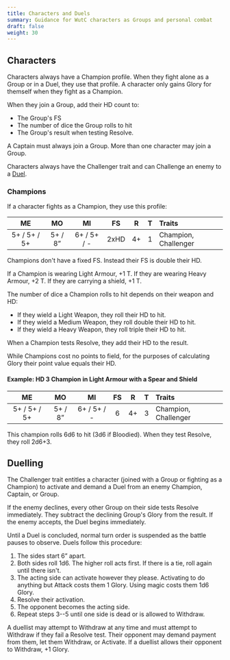 ```yaml
---
title: Characters and Duels
summary: Guidance for WutC characters as Groups and personal combat
draft: false
weight: 30
---
```


## Characters

Characters always have a Champion profile. When they fight alone as a Group or in a Duel, they use
that profile. A character only gains Glory for themself when they fight as a Champion.

When they join a Group, add their HD count to:

- The Group's FS
- The number of dice the Group rolls to hit
- The Group's result when testing Resolve.

A Captain must always join a Group. More than one character may join a Group.

Characters always have the Challenger trait and can Challenge an enemy to a [Duel](#duelling).

### Champions

If a character fights as a Champion, they use this profile:

|      ME      |   MO    |     MI      |  FS   |   R   |   T   |        Traits        |
| :----------: | :-----: | :---------: | :---: | :---: | :---: | :------------------- |
| 5+ / 5+ / 5+ | 5+ / 8” | 6+ / 5+ / - | 2xHD  |  4+   |   1   | Champion, Challenger |

Champions don't have a fixed FS. Instead their FS is double their HD.

If a Champion is wearing Light Armour, +1 T. If they are wearing Heavy Armour, +2 T. If they are
carrying a shield, +1 T.

The number of dice a Champion rolls to hit depends on their weapon and HD:

- If they wield a Light Weapon, they roll their HD to hit.
- If they wield a Medium Weapon, they roll double their HD to hit.
- If they wield a Heavy Weapon, they roll triple their HD to hit.

When a Champion tests Resolve, they add their HD to the result.

While Champions cost no points to field, for the purposes of calculating Glory their point value
equals their HD.

#### Example: HD 3 Champion in Light Armour with a Spear and Shield

|      ME      |   MO    |     MI      |  FS   |   R   |   T   |        Traits        |
| :----------: | :-----: | :---------: | :---: | :---: | :---: | :------------------- |
| 5+ / 5+ / 5+ | 5+ / 8” | 6+ / 5+ / - |   6   |  4+   |   3   | Champion, Challenger |

This champion rolls 6d6 to hit (3d6 if Bloodied). When they test Resolve, they roll 2d6+3.

## Duelling

The Challenger trait entitles a character (joined with a Group or fighting as a Champion) to
activate and demand a Duel from an enemy Champion, Captain, or Group.

If the enemy declines, every other Group on their side tests Resolve immediately. They subtract
the declining Group's Glory from the result. If the enemy accepts, the Duel begins immediately.

Until a Duel is concluded, normal turn order is suspended as the battle pauses to observe. Duels
follow this procedure:

1. The sides start 6” apart.
1. Both sides roll 1d6. The higher roll acts first. If there is a tie, roll again until there isn't.
1. The acting side can activate however they please. Activating to do anything but Attack costs them
   1 Glory. Using magic costs them 1d6 Glory.
1. Resolve their activation.
1. The opponent becomes the acting side.
1. Repeat steps 3--5 until one side is dead or is allowed to Withdraw.

A duellist may attempt to Withdraw at any time and must attempt to Withdraw if they fail a
Resolve test. Their opponent may demand payment from them, let them Withdraw, or Activate. If a
duellist allows their opponent to Withdraw, +1 Glory.
